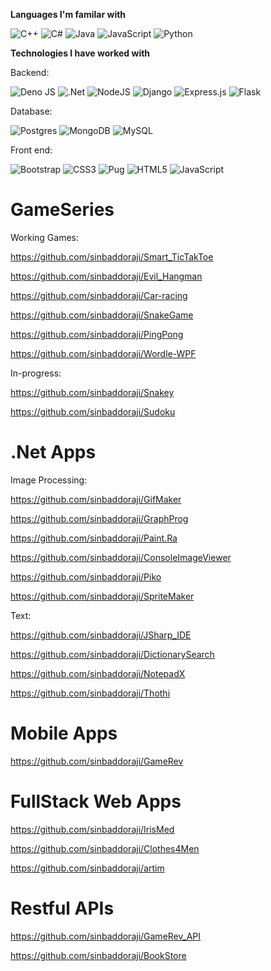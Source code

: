 **Languages I'm familar with**

![C++](https://img.shields.io/badge/c++-%2300599C.svg?style=for-the-badge&logo=c%2B%2B&logoColor=white)
![C#](https://img.shields.io/badge/c%23-%23239120.svg?style=for-the-badge&logo=c-sharp&logoColor=white)
![Java](https://img.shields.io/badge/java-%23ED8B00.svg?style=for-the-badge&logo=java&logoColor=white)
![JavaScript](https://img.shields.io/badge/javascript-%23323330.svg?style=for-the-badge&logo=javascript&logoColor=%23F7DF1E)
![Python](https://img.shields.io/badge/python-3670A0?style=for-the-badge&logo=python&logoColor=ffdd54)

**Technologies I have worked with**

Backend:

![Deno JS](https://img.shields.io/badge/deno%20js-000000?style=for-the-badge&logo=deno&logoColor=white)
![.Net](https://img.shields.io/badge/.NET-5C2D91?style=for-the-badge&logo=.net&logoColor=white)
![NodeJS](https://img.shields.io/badge/node.js-6DA55F?style=for-the-badge&logo=node.js&logoColor=white)
![Django](https://img.shields.io/badge/django-%23092E20.svg?style=for-the-badge&logo=django&logoColor=white)
![Express.js](https://img.shields.io/badge/express.js-%23404d59.svg?style=for-the-badge&logo=express&logoColor=%2361DAFB)
![Flask](https://img.shields.io/badge/flask-%23000.svg?style=for-the-badge&logo=flask&logoColor=white)

Database:

![Postgres](https://img.shields.io/badge/postgres-%23316192.svg?style=for-the-badge&logo=postgresql&logoColor=white)
![MongoDB](https://img.shields.io/badge/MongoDB-%234ea94b.svg?style=for-the-badge&logo=mongodb&logoColor=white)
![MySQL](https://img.shields.io/badge/mysql-%2300f.svg?style=for-the-badge&logo=mysql&logoColor=white)

Front end:

![Bootstrap](https://img.shields.io/badge/bootstrap-%23563D7C.svg?style=for-the-badge&logo=bootstrap&logoColor=white)
![CSS3](https://img.shields.io/badge/css3-%231572B6.svg?style=for-the-badge&logo=css3&logoColor=white)
![Pug](https://img.shields.io/badge/Pug-FFF?style=for-the-badge&logo=pug&logoColor=A86454)
![HTML5](https://img.shields.io/badge/html5-%23E34F26.svg?style=for-the-badge&logo=html5&logoColor=white)
![JavaScript](https://img.shields.io/badge/javascript-%23323330.svg?style=for-the-badge&logo=javascript&logoColor=%23F7DF1E)





# GameSeries

Working Games:

https://github.com/sinbaddoraji/Smart_TicTakToe

https://github.com/sinbaddoraji/Evil_Hangman

https://github.com/sinbaddoraji/Car-racing

https://github.com/sinbaddoraji/SnakeGame

https://github.com/sinbaddoraji/PingPong

https://github.com/sinbaddoraji/Wordle-WPF


In-progress:

https://github.com/sinbaddoraji/Snakey

https://github.com/sinbaddoraji/Sudoku




# .Net Apps


Image Processing:

https://github.com/sinbaddoraji/GifMaker

https://github.com/sinbaddoraji/GraphProg

https://github.com/sinbaddoraji/Paint.Ra

https://github.com/sinbaddoraji/ConsoleImageViewer

https://github.com/sinbaddoraji/Piko

https://github.com/sinbaddoraji/SpriteMaker

Text:

https://github.com/sinbaddoraji/JSharp_IDE

https://github.com/sinbaddoraji/DictionarySearch

https://github.com/sinbaddoraji/NotepadX

https://github.com/sinbaddoraji/Thothi


# Mobile Apps

https://github.com/sinbaddoraji/GameRev


# FullStack Web Apps

https://github.com/sinbaddoraji/IrisMed

https://github.com/sinbaddoraji/Clothes4Men

https://github.com/sinbaddoraji/artim


# Restful APIs

https://github.com/sinbaddoraji/GameRev_API

https://github.com/sinbaddoraji/BookStore

